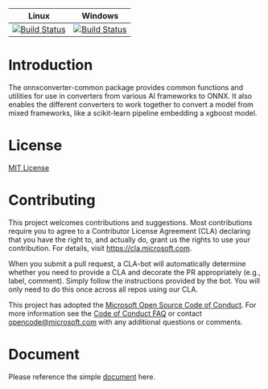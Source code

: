 | Linux | Windows |
|-------|---------|
| [![Build Status](https://aiinfra.visualstudio.com/ONNX%20Converters/_apis/build/status/linux-conda-CI?branchName=master)](https://aiinfra.visualstudio.com/ONNX%20Converters/_build/latest?definitionId=689&branchName=master)| [![Build Status](https://aiinfra.visualstudio.com/ONNX%20Converters/_apis/build/status/common-win32-conda-CI?branchName=master)](https://aiinfra.visualstudio.com/ONNX%20Converters/_build/latest?definitionId=690&branchName=master)|

# Introduction
The onnxconverter-common package provides common functions and utilities for use in converters from various AI frameworks to ONNX. It also enables the different converters to work together to convert a model from mixed frameworks, like a scikit-learn pipeline embedding a xgboost model.

# License
[MIT License](LICENSE)

# Contributing

This project welcomes contributions and suggestions.  Most contributions require you to agree to a
Contributor License Agreement (CLA) declaring that you have the right to, and actually do, grant us
the rights to use your contribution. For details, visit https://cla.microsoft.com.

When you submit a pull request, a CLA-bot will automatically determine whether you need to provide
a CLA and decorate the PR appropriately (e.g., label, comment). Simply follow the instructions
provided by the bot. You will only need to do this once across all repos using our CLA.

This project has adopted the [Microsoft Open Source Code of Conduct](https://opensource.microsoft.com/codeofconduct/).
For more information see the [Code of Conduct FAQ](https://opensource.microsoft.com/codeofconduct/faq/) or
contact [opencode@microsoft.com](mailto:opencode@microsoft.com) with any additional questions or comments.

# Document

Please reference the simple [document](https://onnxruntime.ai/docs/performance/model-optimizations/float16.html) here.
